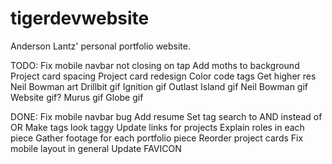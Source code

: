 # tigerdevwebsite
Anderson Lantz' personal portfolio website.

TODO: 
Fix mobile navbar not closing on tap
Add moths to background
Project card spacing
Project card redesign
Color code tags
Get higher res Neil Bowman art
Drillbit gif
Ignition gif
Outlast Island gif
Neil Bowman gif
Website gif?
Murus gif
Globe gif

DONE:
Fix mobile navbar bug
Add resume
Set tag search to AND instead of OR
Make tags look taggy
Update links for projects
Explain roles in each piece
Gather footage for each portfolio piece
Reorder project cards
Fix mobile layout in general
Update FAVICON